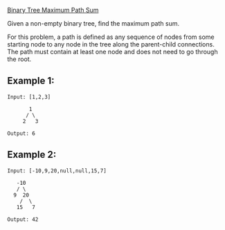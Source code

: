 [Binary Tree Maximum Path Sum](https://leetcode.com/problems/binary-tree-maximum-path-sum/)

Given a non-empty binary tree, find the maximum path sum.

For this problem, a path is defined as any sequence of nodes from some starting node to any node in the tree along the parent-child connections. The path must contain at least one node and does not need to go through the root.

## Example 1:

```
Input: [1,2,3]

       1
      / \
     2   3

Output: 6
```

## Example 2:

```
Input: [-10,9,20,null,null,15,7]

   -10
   / \
  9  20
    /  \
   15   7

Output: 42
```
